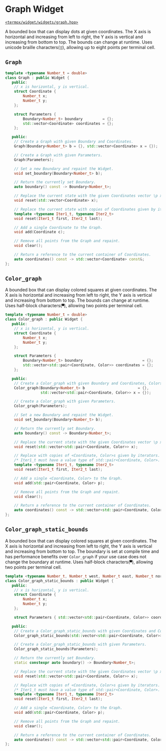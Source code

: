 # Graph Widget

[`<termox/widget/widgets/graph.hpp>`](../../../include/termox/widget/widgets/graph.hpp)

A bounded box that can display dots at given coordinates. The X axis
is horizontal and increasing from left to right, the Y axis is vertical and
increasing from bottom to top. The bounds can change at runtime. Uses unicode
braille characters(`⣿`), allowing up to eight points per terminal cell.

## `Graph`

```cpp
template <typename Number_t = double>
class Graph : public Widget {
   public:
    // x is horizontal, y is vertical.
    struct Coordinate {
        Number_t x;
        Number_t y;
    };

    struct Parameters {
        Boundary<Number_t> boundary         = {};
        std::vector<Coordinate> coordinates = {};
    };

   public:
    // Create a Graph with given Boundary and Coordinates.
    Graph(Boundary<Number_t> b = {}, std::vector<Coordinate> x = {});

    // Create a Graph with given Parameters.
    Graph(Parameters);

    // Set a new Boundary and repaint the Widget.
    void set_boundary(Boundary<Number_t> b);

    // Return the currently set Boundary.
    auto boundary() const -> Boundary<Number_t>;

    // Replace the current state with the given Coordinates vector \p x.
    void reset(std::vector<Coordinate> x);

    // Replace the current state with copies of Coordinates given by iterators.
    template <typename Iter1_t, typename Iter2_t>
    void reset(Iter1_t first, Iter2_t last);

    // Add a single Coordinate to the Graph.
    void add(Coordinate c);

    // Remove all points from the Graph and repaint.
    void clear();

    // Return a reference to the current container of Coordinates.
    auto coordinates() const -> std::vector<Coordinate> const&;
};
```

## `Color_graph`

A bounded box that can display colored squares at given coordinates. The X axis
is horizontal and increasing from left to right, the Y axis is vertical and
increasing from bottom to top. The bounds can change at runtime. Uses half-block
characters(`▀`), allowing two points per terminal cell.

```cpp
template <typename Number_t = double>
class Color_graph : public Widget {
   public:
    // x is horizontal, y is vertical.
    struct Coordinate {
        Number_t x;
        Number_t y;
    };

    struct Parameters {
        Boundary<Number_t> boundary                           = {};
        std::vector<std::pair<Coordinate, Color>> coordinates = {};
    };

   public:
    // Create a Color_graph with given Boundary and Coordinates, Colors.
    Color_graph(Boundary<Number_t> b                        = {},
                std::vector<std::pair<Coordinate, Color>> x = {});

    // Create a Color_graph with given Parameters.
    Color_graph(Parameters);

    // Set a new Boundary and repaint the Widget.
    void set_boundary(Boundary<Number_t> b);

    // Return the currently set Boundary.
    auto boundary() const -> Boundary<Number_t>;

    // Replace the current state with the given Coordinates vector \p x.
    void reset(std::vector<std::pair<Coordinate, Color>> x);

    // Replace with copies of <Coordinate, Color>s given by iterators.
    /* Iter1_t must have a value type of std::pair<Coordinate, Color>. */
    template <typename Iter1_t, typename Iter2_t>
    void reset(Iter1_t first, Iter2_t last);

    // Add a single <Coordinate, Color> to the Graph.
    void add(std::pair<Coordinate, Color> p);

    // Remove all points from the Graph and repaint.
    void clear();

    // Return a reference to the current container of Coordinates.
    auto coordinates() const -> std::vector<std::pair<Coordinate, Color>> const&
};
```

## `Color_graph_static_bounds`

A bounded box that can display colored squares at given coordinates. The X axis
is horizontal and increasing from left to right, the Y axis is vertical and
increasing from bottom to top. The boundary is set at compile time and has
performance benefits over `Color_graph` if your use case does not change the
boundary at runtime. Uses half-block characters(`▀`), allowing two points per
terminal cell.

```cpp
template <typename Number_t, Number_t west, Number_t east, Number_t north, Number_t south>
class Color_graph_static_bounds : public Widget {
   public:
    // x is horizontal, y is vertical.
    struct Coordinate {
        Number_t x;
        Number_t y;
    };

    struct Parameters { std::vector<std::pair<Coordinate, Color>> coordinates = {}; };

   public:
    // Create a Color_graph_static_bounds with given Coordinates and Colors.
    Color_graph_static_bounds(std::vector<std::pair<Coordinate, Color>> x = {});

    // Create a Color_graph_static_bounds with given Parameters.
    Color_graph_static_bounds(Parameters);

    // Return the currently set Boundary.
    static constexpr auto boundary() -> Boundary<Number_t>;

    // Replace the current state with the given Coordinates vector \p x.
    void reset(std::vector<std::pair<Coordinate, Color>> x);

    // Replace with copies of <Coordinate, Color>s given by iterators.
    /* Iter1_t must have a value type of std::pair<Coordinate, Color>. */
    template <typename Iter1_t, typename Iter2_t>
    void reset(Iter1_t first, Iter2_t last);

    // Add a single <Coordinate, Color> to the Graph.
    void add(std::pair<Coordinate, Color> p);

    // Remove all points from the Graph and repaint.
    void clear();

    // Return a reference to the current container of Coordinates.
    auto coordinates() const -> std::vector<std::pair<Coordinate, Color>> const&;
};
```
